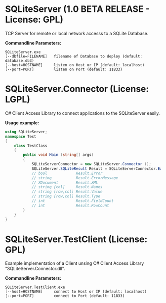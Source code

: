 SQLiteServer (1.0 BETA RELEASE - License: GPL)
==============================================

TCP Server for remote or local network accesss to a SQLite Database.

**Commandline Parameters:**

```Shell
SQLiteServer.exe
[--dbfile=FILENAME]   filename of Database to deploy (default: database.db3)
[--host=HOSTNAME]     listen on Host or IP (default: localhost)
[--port=PORT]         listen on Port (default: 11833)
```


SQLiteServer.Connector (License: LGPL)
======================================

C# Client Access Library to connect applications to the SQLiteServer easily.

**Usage example:**

```C#
using SQLiteServer;
namespace Test
{
    class TestClass
   	{
        public void Main (string[] args)
   	    {
       	    SQLiteServerConnector = new SQLiteServer.Connector ();
			SQLiteServer.SQLiteResult Result = SQLiteServerConnector.ExecSQL("SELECT 1");
			// bool             Result.Error
            // string           Result.ErrorMessage
       	    // XDocument        Result.XML
			// string [col]     Result.Names
			// string [row,col] Result.Value
			// string [row,col] Result.Type
			// int              Result.FieldCount
			// int              Result.RowCount
		}
	}
}
```


SQLiteServer.TestClient (License: GPL)
======================================

Example implementation of a Client unsing C# Client Access Library "SQLiteServer.Connector.dll".

**Commandline Parameters:**

```Shell
SQLiteServer.TestClient.exe
[--host=HOSTNAME]     connect to Host or IP (default: localhost)
[--port=PORT]         connect to Port (default: 11833)
```
